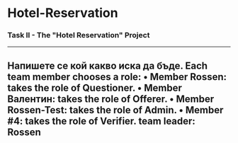 # Hotel-Reservation
### Task II - The "Hotel Reservation" Project
---
Напишете се кой какво иска да бъде.
Each team member chooses a role:
•	Member Rossen: takes the role of Questioner.
•	Member Валентин: takes the role of Offerer.
•	Member Rossen-Test: takes the role of Admin.
•	Member #4: takes the role of Verifier.
team leader: Rossen
---